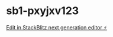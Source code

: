 # sb1-pxyjxv123

[Edit in StackBlitz next generation editor ⚡️](https://stackblitz.com/~/github.com/surajktr/sb1-pxyjxv123)